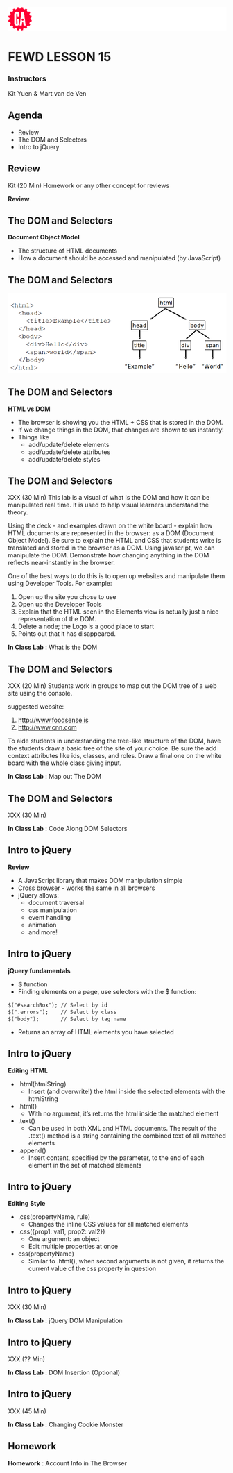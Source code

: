 ![General Assembly](assets/images/ga.png)
# FEWD LESSON 15

### Instructors
Kit Yuen & Mart van de Ven 



## Agenda
<aside class="notes"></aside>

* Review 
* The DOM and Selectors
* Intro to jQuery



## Review
<aside class="notes">Kit (20 Min)
Homework or any other concept for reviews
</aside>

**Review**



## The DOM and Selectors
<aside class="notes"></aside>

**Document Object Model**

* The structure of HTML documents
* How a document should be accessed and manipulated (by JavaScript)


## The DOM and Selectors
<aside class="notes"></aside>

![Document Object Model](assets/images/dom.png)



## The DOM and Selectors
<aside class="notes"></aside>

**HTML vs DOM**

* The browser is showing you the HTML + CSS that is stored in the DOM.
* If we change things in the DOM, that changes are shown to us instantly!
* Things like
  * add/update/delete elements
  * add/update/delete attributes
  * add/update/delete styles



## The DOM and Selectors
<aside class="notes">XXX (30 Min)
This lab is a visual of what is the DOM and how it can be manipulated real time.
It is used to help visual learners understand the theory.

Using the deck - and examples drawn on the white board - explain how HTML documents are represented in the browser: as a DOM (Document Object Model). Be sure to explain the HTML and CSS that students write is translated and stored in the browser as a DOM. Using javascript, we can manipulate the DOM. Demonstrate how changing anything in the DOM reflects near-instantly in the browser. 

One of the best ways to do this is to open up websites and manipulate them using Developer Tools. For example:
1. Open up the site you chose to use
2. Open up the Developer Tools
3. Explain that the HTML seen in the Elements view is actually just a nice representation of the DOM.
4. Delete a node; the Logo is a good place to start
5. Points out that it has disappeared.
</aside>

**In Class Lab** : What is the DOM



## The DOM and Selectors
<aside class="notes">XXX (20 Min)
Students work in groups to map out the DOM tree of a web site using the console.

suggested website:
1. http://www.foodsense.is
2. http://www.cnn.com

To aide students in understanding the tree-like structure of the DOM, have the students draw a basic tree of the site of your choice.
Be sure the add context attributes like ids, classes, and roles. Draw a final one on the white board with the whole class giving input.
</aside>

**In Class Lab** : Map out The DOM



## The DOM and Selectors
<aside class="notes">XXX (30 Min)</aside>

**In Class Lab** : Code Along DOM Selectors



## Intro to jQuery
<aside class="notes"></aside>

**Review**

* A JavaScript library that makes DOM manipulation simple
* Cross browser - works the same in all browsers
* jQuery allows:
  * document traversal
  * css manipulation
  * event handling
  * animation
  * and more!



## Intro to jQuery
<aside class="notes"></aside>

**jQuery fundamentals**

* $ function
* Finding elements on a page, use selectors with the $ function:

```
$("#searchBox"); // Select by id
$(".errors");    // Select by class
$("body");       // Select by tag name
```

* Returns an array of HTML elements you have selected



## Intro to jQuery
<aside class="notes"></aside>

**Editing HTML**

* .html(htmlString)
  * Insert (and overwrite!) the html inside the selected elements with the htmlString
* .html()
  * With no argument, it’s returns the html inside the matched element
* .text()
  * Can be used in both XML and HTML documents. The result of the .text() method is a string containing the combined text of all matched elements
* .append()
  * Insert content, specified by the parameter, to the end of each element in the set of matched elements



## Intro to jQuery
<aside class="notes"></aside>

**Editing Style**

* .css(propertyName, rule)
  * Changes the inline CSS values for all matched elements
* .css({prop1: val1, prop2: val2})
  * One argument: an object
  * Edit multiple properties at once
* css(propertyName)
  * Similar to .html(), when second arguments is not given, it returns the current value of the css property in question



## Intro to jQuery
<aside class="notes">XXX (30 Min)</aside>

**In Class Lab** : jQuery DOM Manipulation



## Intro to jQuery
<aside class="notes">XXX (?? Min)</aside>

**In Class Lab** : DOM Insertion (Optional)



## Intro to jQuery
<aside class="notes">XXX (45 Min)</aside>

**In Class Lab** : Changing Cookie Monster



## Homework
<aside class="notes"></aside>

**Homework** : Account Info in The Browser